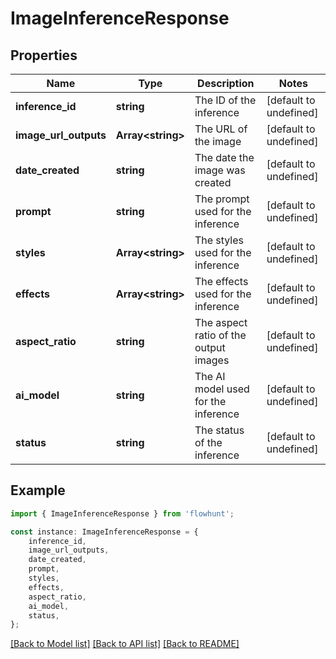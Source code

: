 # ImageInferenceResponse


## Properties

Name | Type | Description | Notes
------------ | ------------- | ------------- | -------------
**inference_id** | **string** | The ID of the inference | [default to undefined]
**image_url_outputs** | **Array&lt;string&gt;** | The URL of the image | [default to undefined]
**date_created** | **string** | The date the image was created | [default to undefined]
**prompt** | **string** | The prompt used for the inference | [default to undefined]
**styles** | **Array&lt;string&gt;** | The styles used for the inference | [default to undefined]
**effects** | **Array&lt;string&gt;** | The effects used for the inference | [default to undefined]
**aspect_ratio** | **string** | The aspect ratio of the output images | [default to undefined]
**ai_model** | **string** | The AI model used for the inference | [default to undefined]
**status** | **string** | The status of the inference | [default to undefined]

## Example

```typescript
import { ImageInferenceResponse } from 'flowhunt';

const instance: ImageInferenceResponse = {
    inference_id,
    image_url_outputs,
    date_created,
    prompt,
    styles,
    effects,
    aspect_ratio,
    ai_model,
    status,
};
```

[[Back to Model list]](../README.md#documentation-for-models) [[Back to API list]](../README.md#documentation-for-api-endpoints) [[Back to README]](../README.md)
